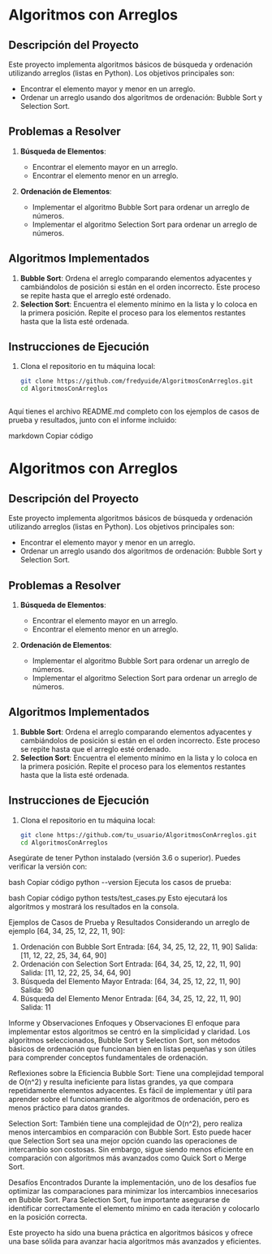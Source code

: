 # Algoritmos con Arreglos

## Descripción del Proyecto

Este proyecto implementa algoritmos básicos de búsqueda y ordenación utilizando arreglos (listas en Python). Los objetivos principales son:
- Encontrar el elemento mayor y menor en un arreglo.
- Ordenar un arreglo usando dos algoritmos de ordenación: Bubble Sort y Selection Sort.

## Problemas a Resolver

1. **Búsqueda de Elementos**:
   - Encontrar el elemento mayor en un arreglo.
   - Encontrar el elemento menor en un arreglo.

2. **Ordenación de Elementos**:
   - Implementar el algoritmo Bubble Sort para ordenar un arreglo de números.
   - Implementar el algoritmo Selection Sort para ordenar un arreglo de números.

## Algoritmos Implementados

1. **Bubble Sort**: Ordena el arreglo comparando elementos adyacentes y cambiándolos de posición si están en el orden incorrecto. Este proceso se repite hasta que el arreglo esté ordenado.
2. **Selection Sort**: Encuentra el elemento mínimo en la lista y lo coloca en la primera posición. Repite el proceso para los elementos restantes hasta que la lista esté ordenada.

## Instrucciones de Ejecución

1. Clona el repositorio en tu máquina local:
   ```bash
   git clone https://github.com/fredyuide/AlgoritmosConArreglos.git
   cd AlgoritmosConArreglos



Aquí tienes el archivo README.md completo con los ejemplos de casos de prueba y resultados, junto con el informe incluido:

markdown
Copiar código
# Algoritmos con Arreglos

## Descripción del Proyecto

Este proyecto implementa algoritmos básicos de búsqueda y ordenación utilizando arreglos (listas en Python). Los objetivos principales son:
- Encontrar el elemento mayor y menor en un arreglo.
- Ordenar un arreglo usando dos algoritmos de ordenación: Bubble Sort y Selection Sort.

## Problemas a Resolver

1. **Búsqueda de Elementos**:
   - Encontrar el elemento mayor en un arreglo.
   - Encontrar el elemento menor en un arreglo.

2. **Ordenación de Elementos**:
   - Implementar el algoritmo Bubble Sort para ordenar un arreglo de números.
   - Implementar el algoritmo Selection Sort para ordenar un arreglo de números.

## Algoritmos Implementados

1. **Bubble Sort**: Ordena el arreglo comparando elementos adyacentes y cambiándolos de posición si están en el orden incorrecto. Este proceso se repite hasta que el arreglo esté ordenado.
2. **Selection Sort**: Encuentra el elemento mínimo en la lista y lo coloca en la primera posición. Repite el proceso para los elementos restantes hasta que la lista esté ordenada.

## Instrucciones de Ejecución

1. Clona el repositorio en tu máquina local:
   ```bash
   git clone https://github.com/tu_usuario/AlgoritmosConArreglos.git
   cd AlgoritmosConArreglos
Asegúrate de tener Python instalado (versión 3.6 o superior). Puedes verificar la versión con:

bash
Copiar código
python --version
Ejecuta los casos de prueba:

bash
Copiar código
python tests/test_cases.py
Esto ejecutará los algoritmos y mostrará los resultados en la consola.

Ejemplos de Casos de Prueba y Resultados
Considerando un arreglo de ejemplo [64, 34, 25, 12, 22, 11, 90]:

1. Ordenación con Bubble Sort
Entrada: [64, 34, 25, 12, 22, 11, 90]
Salida: [11, 12, 22, 25, 34, 64, 90]
2. Ordenación con Selection Sort
Entrada: [64, 34, 25, 12, 22, 11, 90]
Salida: [11, 12, 22, 25, 34, 64, 90]
3. Búsqueda del Elemento Mayor
Entrada: [64, 34, 25, 12, 22, 11, 90]
Salida: 90
4. Búsqueda del Elemento Menor
Entrada: [64, 34, 25, 12, 22, 11, 90]
Salida: 11

Informe y Observaciones
Enfoques y Observaciones
El enfoque para implementar estos algoritmos se centró en la simplicidad y claridad. Los algoritmos seleccionados, Bubble Sort y Selection Sort, son métodos básicos de ordenación que funcionan bien en listas pequeñas y son útiles para comprender conceptos fundamentales de ordenación.

Reflexiones sobre la Eficiencia
Bubble Sort: Tiene una complejidad temporal de O(n^2) y resulta ineficiente para listas grandes, ya que compara repetidamente elementos adyacentes. Es fácil de implementar y útil para aprender sobre el funcionamiento de algoritmos de ordenación, pero es menos práctico para datos grandes.

Selection Sort: También tiene una complejidad de O(n^2), pero realiza menos intercambios en comparación con Bubble Sort. Esto puede hacer que Selection Sort sea una mejor opción cuando las operaciones de intercambio son costosas. Sin embargo, sigue siendo menos eficiente en comparación con algoritmos más avanzados como Quick Sort o Merge Sort.

Desafíos Encontrados
Durante la implementación, uno de los desafíos fue optimizar las comparaciones para minimizar los intercambios innecesarios en Bubble Sort. Para Selection Sort, fue importante asegurarse de identificar correctamente el elemento mínimo en cada iteración y colocarlo en la posición correcta.

Este proyecto ha sido una buena práctica en algoritmos básicos y ofrece una base sólida para avanzar hacia algoritmos más avanzados y eficientes.
